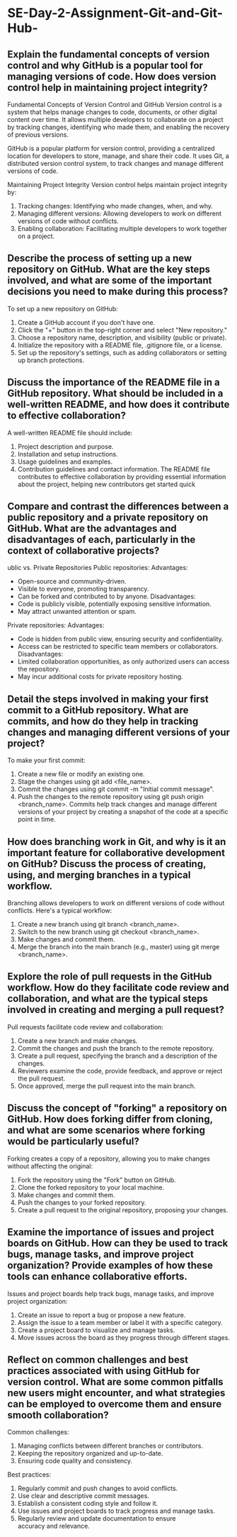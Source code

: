 # SE-Day-2-Assignment-Git-and-Git-Hub-
## Explain the fundamental concepts of version control and why GitHub is a popular tool for managing versions of code. How does version control help in maintaining project integrity?
Fundamental Concepts of Version Control and GitHub
Version control is a system that helps manage changes to code, documents, or other digital content over time. It allows multiple developers to collaborate on a project by tracking changes, identifying who made them, and enabling the recovery of previous versions.

GitHub is a popular platform for version control, providing a centralized location for developers to store, manage, and share their code. It uses Git, a distributed version control system, to track changes and manage different versions of code.

Maintaining Project Integrity
Version control helps maintain project integrity by:

1. Tracking changes: Identifying who made changes, when, and why.
2. Managing different versions: Allowing developers to work on different versions of code without conflicts.
3. Enabling collaboration: Facilitating multiple developers to work together on a project.

## Describe the process of setting up a new repository on GitHub. What are the key steps involved, and what are some of the important decisions you need to make during this process?
To set up a new repository on GitHub:
1. Create a GitHub account if you don't have one.
2. Click the "+" button in the top-right corner and select "New repository."
3. Choose a repository name, description, and visibility (public or private).
4. Initialize the repository with a README file, .gitignore file, or a license.
5. Set up the repository's settings, such as adding collaborators or setting up branch protections.

## Discuss the importance of the README file in a GitHub repository. What should be included in a well-written README, and how does it contribute to effective collaboration?
A well-written README file should include:
1. Project description and purpose.
2. Installation and setup instructions.
3. Usage guidelines and examples.
4. Contribution guidelines and contact information.
The README file contributes to effective collaboration by providing essential information about the project, helping new contributors get started quick

## Compare and contrast the differences between a public repository and a private repository on GitHub. What are the advantages and disadvantages of each, particularly in the context of collaborative projects?
ublic vs. Private Repositories
Public repositories:
Advantages:
- Open-source and community-driven.
- Visible to everyone, promoting transparency.
- Can be forked and contributed to by anyone.
Disadvantages:
- Code is publicly visible, potentially exposing sensitive information.
- May attract unwanted attention or spam.

Private repositories:
Advantages:
- Code is hidden from public view, ensuring security and confidentiality.
- Access can be restricted to specific team members or collaborators.
Disadvantages:
- Limited collaboration opportunities, as only authorized users can access the repository.
- May incur additional costs for private repository hosting.

## Detail the steps involved in making your first commit to a GitHub repository. What are commits, and how do they help in tracking changes and managing different versions of your project?
To make your first commit:
1. Create a new file or modify an existing one.
2. Stage the changes using git add <file_name>.
3. Commit the changes using git commit -m "Initial commit message".
4. Push the changes to the remote repository using git push origin <branch_name>.
Commits help track changes and manage different versions of your project by creating a snapshot of the code at a specific point in time.

## How does branching work in Git, and why is it an important feature for collaborative development on GitHub? Discuss the process of creating, using, and merging branches in a typical workflow.
Branching allows developers to work on different versions of code without conflicts. Here's a typical workflow:
1. Create a new branch using git branch <branch_name>.
2. Switch to the new branch using git checkout <branch_name>.
3. Make changes and commit them.
4. Merge the branch into the main branch (e.g., master) using git merge <branch_name>.

## Explore the role of pull requests in the GitHub workflow. How do they facilitate code review and collaboration, and what are the typical steps involved in creating and merging a pull request?
Pull requests facilitate code review and collaboration:
1. Create a new branch and make changes.
2. Commit the changes and push the branch to the remote repository.
3. Create a pull request, specifying the branch and a description of the changes.
4. Reviewers examine the code, provide feedback, and approve or reject the pull request.
5. Once approved, merge the pull request into the main branch.

## Discuss the concept of "forking" a repository on GitHub. How does forking differ from cloning, and what are some scenarios where forking would be particularly useful?
Forking creates a copy of a repository, allowing you to make changes without affecting the original:
1. Fork the repository using the "Fork" button on GitHub.
2. Clone the forked repository to your local machine.
3. Make changes and commit them.
4. Push the changes to your forked repository.
5. Create a pull request to the original repository, proposing your changes.

## Examine the importance of issues and project boards on GitHub. How can they be used to track bugs, manage tasks, and improve project organization? Provide examples of how these tools can enhance collaborative efforts.
Issues and project boards help track bugs, manage tasks, and improve project organization:
1. Create an issue to report a bug or propose a new feature.
2. Assign the issue to a team member or label it with a specific category.
3. Create a project board to visualize and manage tasks.
4. Move issues across the board as they progress through different stages.

## Reflect on common challenges and best practices associated with using GitHub for version control. What are some common pitfalls new users might encounter, and what strategies can be employed to overcome them and ensure smooth collaboration?
Common challenges:
1. Managing conflicts between different branches or contributors.
2. Keeping the repository organized and up-to-date.
3. Ensuring code quality and consistency.

Best practices:
1. Regularly commit and push changes to avoid conflicts.
2. Use clear and descriptive commit messages.
3. Establish a consistent coding style and follow it.
4. Use issues and project boards to track progress and manage tasks.
5. Regularly review and update documentation to ensure accuracy and relevance.
